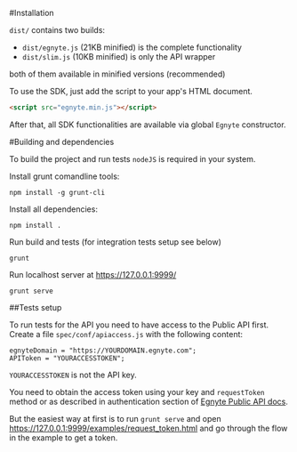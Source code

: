 #Installation

`dist/` contains two builds:
 - `dist/egnyte.js` (21KB minified) is the complete functionality
 - `dist/slim.js` (10KB minified) is only the API wrapper
 
both of them available in minified versions (recommended)

To use the SDK, just add the script to your app's HTML document.

```html
<script src="egnyte.min.js"></script>
```

After that, all SDK functionalities are available via global `Egnyte` constructor.

#Building and dependencies

To build the project and run tests `nodeJS` is required in your system.

Install grunt comandline tools:

    npm install -g grunt-cli

Install all dependencies:

    npm install .

Run build and tests (for integration tests setup see below)

    grunt
    

    
Run localhost server at https://127.0.0.1:9999/

    grunt serve



##Tests setup

To run tests for the API you need to have access to the Public API first.
Create a file `spec/conf/apiaccess.js` with the following content:

    egnyteDomain = "https://YOURDOMAIN.egnyte.com";
    APIToken = "YOURACCESSTOKEN";

`YOURACCESSTOKEN` is not the API key. 

You need to obtain the access token using your key and `requestToken` method or as described in authentication section of [Egnyte Public API docs](http://developers.egnyte.com/docs). 

But the easiest way at first is to run `grunt serve` and open https://127.0.0.1:9999/examples/request_token.html and go through the flow in the example to get a token.